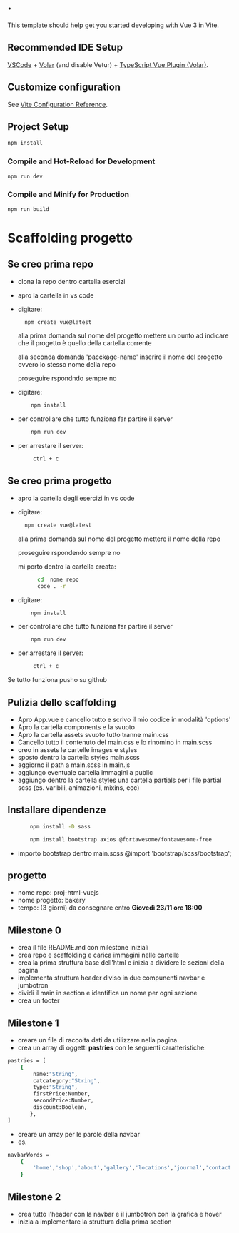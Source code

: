 # .

This template should help get you started developing with Vue 3 in Vite.

## Recommended IDE Setup

[VSCode](https://code.visualstudio.com/) + [Volar](https://marketplace.visualstudio.com/items?itemName=Vue.volar) (and disable Vetur) + [TypeScript Vue Plugin (Volar)](https://marketplace.visualstudio.com/items?itemName=Vue.vscode-typescript-vue-plugin).

## Customize configuration

See [Vite Configuration Reference](https://vitejs.dev/config/).

## Project Setup

```sh
npm install
```

### Compile and Hot-Reload for Development

```sh
npm run dev
```

### Compile and Minify for Production

```sh
npm run build
```
# Scaffolding progetto

## Se creo prima repo

- clona la repo dentro cartella esercizi
- apro la cartella in vs code
- digitare:
  ```sh
    npm create vue@latest
  ``` 
  alla prima domanda sul nome del progetto mettere un punto ad indicare che il progetto è quello della cartella corrente

  alla seconda domanda 'pacckage-name' inserire il nome del progetto ovvero lo stesso nome della repo

  proseguire rspondndo sempre no

- digitare:
    ```sh
        npm install
    ```
- per controllare che tutto funziona far partire il server
    ```sh
        npm run dev
    ```
- per arrestare il server:
```sh
        ctrl + c
``` 


## Se creo prima progetto

- apro la cartella degli esercizi in vs  code
- digitare:
  ```sh
    npm create vue@latest
  ``` 
  alla prima domanda sul nome del progetto mettere il nome della repo

  proseguire rspondendo sempre no

  mi porto dentro la cartella creata:
  ```sh
        cd  nome repo
        code . -r
    ```
- digitare:
    ```sh
        npm install
    ```
- per controllare che tutto funziona far partire il server
    ```sh
        npm run dev
    ```
- per arrestare il server:
```sh
        ctrl + c
``` 

Se tutto funziona pusho su github

## Pulizia dello scaffolding

- Apro App.vue e cancello tutto e scrivo il mio codice in modalità 'options'
- Apro la cartella components e la svuoto
- Apro la cartella assets svuoto tutto tranne main.css
- Cancello tutto il contenuto del main.css e lo rinomino in main.scss
- creo in assets le cartelle images e styles
- sposto dentro la cartella styles main.scss
- aggiorno il path a main.scss in main.js
- aggiungo eventuale cartella immagini a public
- aggiungo dentro la cartella styles una cartella partials per i file partial scss (es. varibili, animazioni, mixins, ecc) 


## Installare dipendenze

```sh
       npm install -D sass
``` 

```sh
       npm install bootstrap axios @fortawesome/fontawesome-free
``` 

- importo bootstrap dentro main.scss @import 'bootstrap/scss/bootstrap';

## progetto
- nome repo: proj-html-vuejs
- nome progetto: bakery
- tempo: (3 giorni) da consegnare entro **Giovedì 23/11 ore 18:00**


## Milestone 0

- crea il file README.md con milestone iniziali
- crea repo e scaffolding e carica immagini nelle cartelle
- crea la prima struttura base dell'html e inizia a dividere le sezioni della pagina 
- implementa struttura header diviso in due compunenti navbar e jumbotron
- dividi il main in section e identifica un nome per ogni sezione
- crea un footer

## Milestone 1

- creare un file di raccolta dati da utilizzare nella pagina 
- crea un array di oggetti **pastries** con le seguenti caratteristiche:
```sh
pastries = [
    {
        name:"String",
        catcategory:"String",
        type:"String",
        firstPrice:Number,
        secondPrice:Number,
        discount:Boolean,
       },
]

```
- creare un array per le parole della navbar
- es.
```sh
navbarWords = 
    {
        'home','shop','about','gallery','locations','journal','contact'
    }


```

## Milestone 2

- crea tutto l'header con la navbar e il jumbotron con la grafica e hover
- inizia a implementare la struttura della prima section